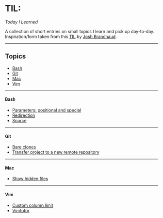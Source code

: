 # TIL:
*Today I Learned*

A collection of short entries on small topics I learn and pick up day-to-day. 
Inspiration/form taken from this [TIL](https://github.com/jbranchaud/til) by [Josh Branchaud](https://github.com/jbranchaud).

---

## Topics
* [Bash](#bash)
* [Git](#git)
* [Mac](#mac)
* [Vim](#vim)

---

#### Bash
* [Parameters: positional and special](bash/parameters-positional-and-special.md)
* [Redirection](bash/redirection.md)
* [Source](bash/source.md)

---

#### Git
* [Bare clones](git/bare-clones.md)
* [Transfer project to a new remote repository](git/transfer-to-new-remote-repo.md)

---

#### Mac
* [Show hidden files](mac/show-hidden-files.md)

---

#### Vim
* [Custom column limit](vim/custom-colmun-limit.md)
* [Vimtutor](vim/vimtutor.md)
